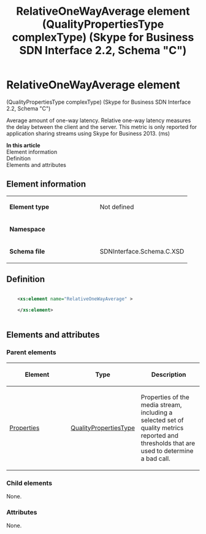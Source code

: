 ﻿---
title: RelativeOneWayAverage element (QualityPropertiesType complexType) (Skype for Business SDN Interface 2.2, Schema "C")
TOCTitle: RelativeOneWayAverage element
ms:assetid: 55cbb16f-d11b-5985-feee-44031584c092
ms:mtpsurl: https://msdn.microsoft.com/en-us/library/Mt404832(v=office.16)
ms:contentKeyID: 68250744
ms.date: 08/24/2015
mtps_version: v=office.16
dev_langs:
- xml
---

# RelativeOneWayAverage element 

(QualityPropertiesType complexType) (Skype for Business SDN Interface 2.2, Schema \"C\")

Average amount of one-way latency. Relative one-way latency measures the delay between the client and the server. This metric is only reported for application sharing streams using Skype for Business 2013. (ms)

**In this article**  
Element information  
Definition  
Elements and attributes  

## Element information

<table>
<colgroup>
<col style="width: 50%" />
<col style="width: 50%" />
</colgroup>
<tbody>
<tr class="odd">
<td><p><strong>Element type</strong></p></td>
<td><p>Not defined</p></td>
</tr>
<tr class="even">
<td><p><strong>Namespace</strong></p></td>
<td><p></p></td>
</tr>
<tr class="odd">
<td><p><strong>Schema file</strong></p></td>
<td><p>SDNInterface.Schema.C.XSD</p></td>
</tr>
</tbody>
</table>


## Definition

``` xml

    <xs:element name="RelativeOneWayAverage" >
    
    </xs:element>
  
```

## Elements and attributes

### Parent elements

<table>
<colgroup>
<col style="width: 33%" />
<col style="width: 33%" />
<col style="width: 33%" />
</colgroup>
<thead>
<tr class="header">
<th><p>Element</p></th>
<th><p>Type</p></th>
<th><p>Description</p></th>
</tr>
</thead>
<tbody>
<tr class="odd">
<td><p><a href="properties-element-qualitytype-complextype-skype-for-business-sdn-interface-2-2-schema-c.md">Properties</a></p></td>
<td><p><a href="qualitypropertiestype-complextype-skype-for-business-sdn-interface-2-2-schema-c.md">QualityPropertiesType</a></p></td>
<td><p>Properties of the media stream, including a selected set of quality metrics reported and thresholds that are used to determine a bad call.</p></td>
</tr>
</tbody>
</table>


### Child elements

None.

### Attributes

None.

